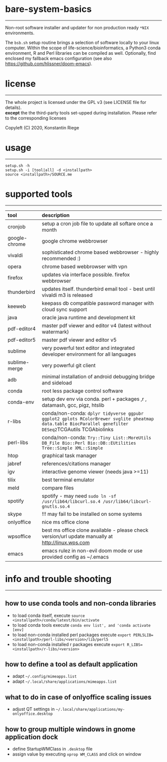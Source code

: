 # bare-system-basics
---

Non-root software installer and updater for non production ready `*NIX` environments.


The `bsb.sh` setup routine brings a selection of software locally to your linux computer. Within the scope of life-science/bioinformatics, a Python3 conda environment, R and Perl libraries can be compiled as well. Optionally, find enclosed my fallback emacs configuration (see also <https://github.com/hlissner/doom-emacs>).

# license
---

The whole project is licensed under the GPL v3 (see LICENSE file for details). <br>
**except** the the third-party tools set-upped during installation. Please refer to the corresponding licenses

Copyleft (C) 2020, Konstantin Riege

# usage
---

```
setup.sh -h
setup.sh -i [tool|all] -d <installpath>
source <installpath>/SOURCE.me
```

# supported tools
---

| tool | description |
| :--- | :---        |
| cronjob               | setup a cron job file to update all softare once a month |
| google-chrome         | google chrome webbrowser |
| vivaldi               | sophisticated chrome based webbrowser - highly recommended :) |
| opera                 | chrome based webbrowser with vpn |
| firefox               | updates via interface possible. firefox webbrowser |
| thunderbird           | updates itself. thunderbird email tool - best until vivaldi m3 is released |
| keeweb                | keepass db compatible password manager with cloud sync support |
| java                  | oracle java runtime and development kit |
| pdf-editor4           | master pdf viewer and editor v4 (latest without watermark) |
| pdf-editor5           | master pdf viewer and editor v5 |
| sublime               | very powerful text editor and integrated developer environment for all languages |
| sublime-merge         | very powerful git client |
| adb                   | minimal installation of android debugging bridge and sideload |
| conda                 | root less package control software |
| conda-env             | setup dev env via conda. perl + packages ,r , datamash, gcc, pigz, htslib |
| r-libs                | conda/non-conda: `dplyr tidyverse ggpubr ggplot2 gplots RColorBrewer svglite pheatmap data.table BiocParallel genefilter DESeq2`TCGAutils TCGAbiolinks |
| perl-libs             | conda/non-conda: `Try::Tiny List::MoreUtils DB_File Bio::Perl Bio::DB::EUtilities Tree::Simple XML::Simple` |
| htop                  | graphical task manager |
| jabref                | references/citations manager |
| igv                   | interactive genome viewer (needs java >=11) |
| tilix                 | best terminal emulator |
| meld                  | compare files |
| spotify               | spotify - may need `sudo ln -sf /usr/lib64/libcurl.so.4 /usr/lib64/libcurl-gnutls.so.4` |
| skype                 | !!! may fail to be installed on some systems |
| onlyoffice            | nice ms office clone |
| wpsoffice             | best ms office clone available - please check version/url update manually at http://linux.wps.com |
| emacs                 | emacs rulez in non-evil doom mode or use provided config as ~/.emacs |

# info and trouble shooting
---

## how to use conda tools and non-conda libraries

- to load conda itself, execute `source <installpath>/conda/latest/bin/activate`
- to load conda tools execute `conda env list', and 'conda activate [env]`
- to load non-conda installed perl packages execute `export PERL5LIB=<installpath>/perl-libs/<version>/lib/perl5`
- to load non-conda installed r packages execute `export R_LIBS=<installpath>/r-libs/<version>`

## how to define a tool as default application
- adapt `~/.config/mimeapps.list`
- adapt `~/.local/share/applications/mimeapps.list`

## what to do in case of onlyoffice scaling issues
- adjust QT settings in `~/.local/share/applications/my-onlyoffice.desktop`

## how to group multiple windows in gnome application dock
- define StartupWMClass in `.desktop` file
- assign value by executing `xprop WM_CLASS` and click on window
